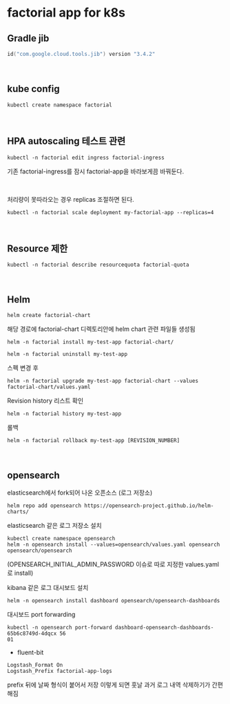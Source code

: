 # factorial app for k8s

## Gradle jib

```kotlin
id("com.google.cloud.tools.jib") version "3.4.2"
```

<br>

## kube config

```shell
kubectl create namespace factorial
```

<br>

## HPA autoscaling 테스트 관련

```shell
kubectl -n factorial edit ingress factorial-ingress
```
기존 factorial-ingress를 잠시 factorial-app을 바라보게끔 바꿔둔다.

<br>

처리량이 못따라오는 경우 replicas 조절하면 된다.
```shell
kubectl -n factorial scale deployment my-factorial-app --replicas=4
```

<br>

## Resource 제한

```shell
kubectl -n factorial describe resourcequota factorial-quota
```

<br>

## Helm 

```shell
helm create factorial-chart
```
해당 경로에 factorial-chart 디렉토리안에 helm chart 관련 파일들 생성됨

```shell
helm -n factorial install my-test-app factorial-chart/

helm -n factorial uninstall my-test-app
```

스펙 변경 후
```shell
helm -n factorial upgrade my-test-app factorial-chart --values factorial-chart/values.yaml
```
Revision history 리스트 확인
```shell
helm -n factorial history my-test-app
```
롤백
```shell
helm -n factorial rollback my-test-app [REVISION_NUMBER]
```

<br>

## opensearch 

elasticsearch에서 fork되어 나온 오픈소스 (로그 저장소)

```shell
helm repo add opensearch https://opensearch-project.github.io/helm-charts/
```

elasticsearch 같은 로그 저장소 설치
```shell
kubectl create namespace opensearch
helm -n opensearch install --values=opensearch/values.yaml opensearch opensearch/opensearch
```
(OPENSEARCH_INITIAL_ADMIN_PASSWORD 이슈로 따로 지정한 values.yaml로 install)

kibana 같은 로그 대시보드 설치
```shell
helm -n opensearch install dashboard opensearch/opensearch-dashboards
```

대시보드 port forwarding 
```shell
kubectl -n opensearch port-forward dashboard-opensearch-dashboards-65b6c8749d-4dqcx 56
01 
```

- fluent-bit

```
Logstash_Format On
Logstash_Prefix factorial-app-logs
```
prefix 뒤에 날짜 형식이 붙어서 저장
이렇게 되면 훗날 과거 로그 내역 삭제하기가 간편해짐